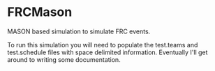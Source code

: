 FRCMason
========

MASON based simulation to simulate FRC events. 

To run this simulation you will need to populate the test.teams and test.schedule files with space delimited information. Eventually I'll get around to writing some documentation. 
